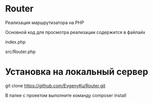 # Router
 Реализация маршрутизатора на PHP

Основной код для просмотра реализации содержится в файлайх

index.php

src/Router.php

# Установка на локальный сервер 

git clone https://github.com/EvgenyKu/Router.git

В папке с проектом выполните команду composer install

